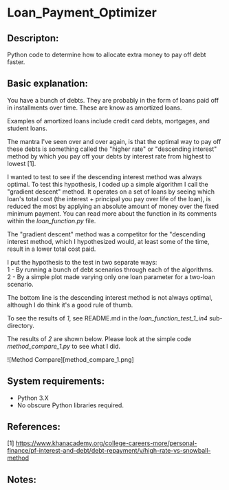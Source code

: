 # Loan_Payment_Optimizer

## Descripton:
Python code to determine how to allocate extra money to pay off debt faster.

## Basic explanation:

You have a bunch of debts. They are probably in the form of loans paid off
in installments over time. These are know as amortized loans.

Examples of amortized loans include credit card debts, mortgages, 
and student loans.

The mantra I've seen over and over again, is that the optimal way to pay
off these debts is something called the "higher rate" or "descending interest" 
method by which you pay off your debts by interest rate from highest to
lowest [1].

I wanted to test to see if the descending interest method was always optimal.
To test this hypothesis, I coded up a simple algorithm I call the "gradient
descent" method. It operates on a set of loans by seeing which loan's
total cost (the interest + principal you pay over life of the loan), is
reduced the most by applying an absolute amount of money over the fixed
minimum payment. You can read more about the function in its comments
within the _loan_function.py_ file.

The "gradient descent" method was a competitor for the "descending interest
method, which I hypothesized would, at least some of the time, result in
a lower total cost paid.

I put the hypothesis to the test in two separate ways:  
1 - By running a bunch of debt scenarios through each of the algorithms.  
2 - By a simple plot made varying only one loan parameter for a two-loan scenario.

The bottom line is the descending interest method is not always optimal,
although I do think it's a good rule of thumb.

To see the results of _1_, see README.md in the _loan_function_test_1_in4_
sub-directory.

The results of _2_ are shown below. Please look at the simple code
_method_compare_1.py_ to see what I did.

![Method Compare][method_compare_1.png]


## System requirements:
- Python 3.X
- No obscure Python libraries required. 

## References:
[1] https://www.khanacademy.org/college-careers-more/personal-finance/pf-interest-and-debt/debt-repayment/v/high-rate-vs-snowball-method

## Notes:
